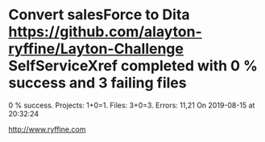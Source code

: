 # Convert salesForce to Dita https://github.com/alayton-ryffine/Layton-Challenge SelfServiceXref completed with 0 % success and 3 failing files

0 % success. Projects: 1+0=1.  Files: 3+0=3. Errors: 11,21  On 2019-08-15 at 20:32:24





http://www.ryffine.com
